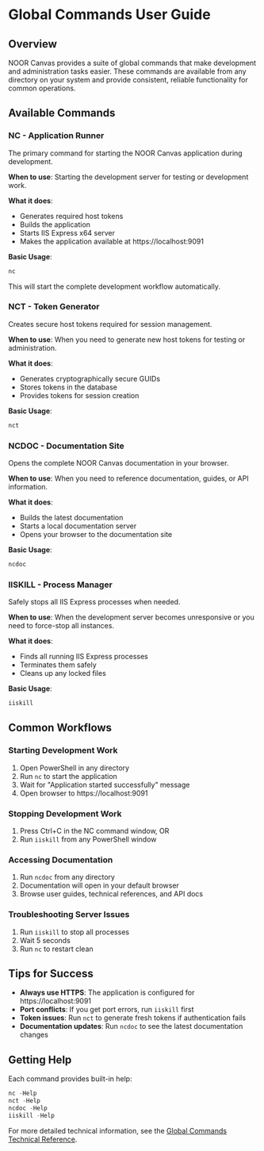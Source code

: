 # Global Commands User Guide

## Overview

NOOR Canvas provides a suite of global commands that make development and administration tasks easier. These commands are available from any directory on your system and provide consistent, reliable functionality for common operations.

## Available Commands

### NC - Application Runner

The primary command for starting the NOOR Canvas application during development.

**When to use**: Starting the development server for testing or development work.

**What it does**:

- Generates required host tokens
- Builds the application
- Starts IIS Express x64 server
- Makes the application available at https://localhost:9091

**Basic Usage**:

```powershell
nc
```

This will start the complete development workflow automatically.

### NCT - Token Generator

Creates secure host tokens required for session management.

**When to use**: When you need to generate new host tokens for testing or administration.

**What it does**:

- Generates cryptographically secure GUIDs
- Stores tokens in the database
- Provides tokens for session creation

**Basic Usage**:

```powershell
nct
```

### NCDOC - Documentation Site

Opens the complete NOOR Canvas documentation in your browser.

**When to use**: When you need to reference documentation, guides, or API information.

**What it does**:

- Builds the latest documentation
- Starts a local documentation server
- Opens your browser to the documentation site

**Basic Usage**:

```powershell
ncdoc
```

### IISKILL - Process Manager

Safely stops all IIS Express processes when needed.

**When to use**: When the development server becomes unresponsive or you need to force-stop all instances.

**What it does**:

- Finds all running IIS Express processes
- Terminates them safely
- Cleans up any locked files

**Basic Usage**:

```powershell
iiskill
```

## Common Workflows

### Starting Development Work

1. Open PowerShell in any directory
2. Run `nc` to start the application
3. Wait for "Application started successfully" message
4. Open browser to https://localhost:9091

### Stopping Development Work

1. Press Ctrl+C in the NC command window, OR
2. Run `iiskill` from any PowerShell window

### Accessing Documentation

1. Run `ncdoc` from any directory
2. Documentation will open in your default browser
3. Browse user guides, technical references, and API docs

### Troubleshooting Server Issues

1. Run `iiskill` to stop all processes
2. Wait 5 seconds
3. Run `nc` to restart clean

## Tips for Success

- **Always use HTTPS**: The application is configured for https://localhost:9091
- **Port conflicts**: If you get port errors, run `iiskill` first
- **Token issues**: Run `nct` to generate fresh tokens if authentication fails
- **Documentation updates**: Run `ncdoc` to see the latest documentation changes

## Getting Help

Each command provides built-in help:

```powershell
nc -Help
nct -Help
ncdoc -Help
iiskill -Help
```

For more detailed technical information, see the [Global Commands Technical Reference](../technical/global-commands-technical-reference.md).
